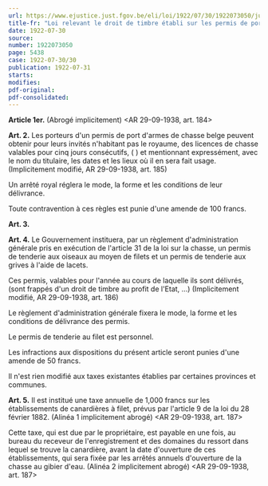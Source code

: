 ```yaml
---
url: https://www.ejustice.just.fgov.be/eli/loi/1922/07/30/1922073050/justel
title-fr: "Loi relevant le droit de timbre établi sur les permis de port d'armes de chasse et de chasse au lévrier et instituant un permis de tenderie aux oiseaux ainsi qu'une taxe sur les établissements de canardières. (NOTE 1 : le droit de timbre est remplacé par une taxe sur la chasse; voir AR 29-08-1938> (NOTE 2 : abrogé pour la Région flamande par DCFL 1990-05-23/30, art. 8, § 2, 002; En vigueur : 01-06-1990> (NOTE 3 : En ce qui concerne la Région flamande, les mentions dans les dispositions légales et réglementaires "la loi du 30 juillet 1922 relevant le droit de timbre sur les permis de port d'armes et de chasse et de chasse au lévrier et instituant un permis de tenderie aux oiseaux, ainsi qu'une taxe sur les établissements de canardières" doivent être lues comme [le Décret sur la chasse du 24 juillet 1991]. (DCFL 1991-07-24/30, art. 45; En vigueur : 01-07-1992)> Voir modification(s)"
date: 1922-07-30
source:
number: 1922073050
page: 5438
case: 1922-07-30/30
publication: 1922-07-31
starts:
modifies:
pdf-original:
pdf-consolidated:
---
```


**Article 1er.** (Abrogé implicitement) <AR 29-09-1938, art. 184><Voir note sous TITRE>

**Art. 2.** Les porteurs d'un permis de port d'armes de chasse belge peuvent obtenir pour leurs invités n'habitant pas le royaume, des licences de chasse valables pour cinq jours consécutifs, ( ) et mentionnant expressément, avec le nom du titulaire, les dates et les lieux où il en sera fait usage. (Implicitement modifié, AR 29-09-1938, art. 185)

Un arrêté royal réglera le mode, la forme et les conditions de leur délivrance.

Toute contravention à ces règles est punie d'une amende de 100 francs. <Voir note sous TITRE>

**Art. 3.** <Disposition modificative><Voir note sous TITRE>

**Art. 4.** Le Gouvernement instituera, par un règlement d'administration générale pris en exécution de l'article 31 de la loi sur la chasse, un permis de tenderie aux oiseaux au moyen de filets et un permis de tenderie aux grives à l'aide de lacets.

Ces permis, valables pour l'année au cours de laquelle ils sont délivrés, (sont frappés d'un droit de timbre au profit de l'Etat, ...) (Implicitement modifié, AR 29-09-1938, art. 186)

Le règlement d'administration générale fixera le mode, la forme et les conditions de délivrance des permis.

Le permis de tenderie au filet est personnel.

Les infractions aux dispositions du présent article seront punies d'une amende de 50 francs.

Il n'est rien modifié aux taxes existantes établies par certaines provinces et communes. <Voir note sous TITRE>

**Art. 5.** Il est institué une taxe annuelle de 1,000 francs sur les établissements de canardières à filet, prévus par l'article 9 de la loi du 28 février 1882. (Alinéa 1 implicitement abrogé) <AR 29-09-1938, art. 187>

Cette taxe, qui est due par le propriétaire, est payable en une fois, au bureau du receveur de l'enregistrement et des domaines du ressort dans lequel se trouve la canardière, avant la date d'ouverture de ces établissements, qui sera fixée par les arrêtés annuels d'ouverture de la chasse au gibier d'eau. (Alinéa 2 implicitement abrogé) <AR 29-09-1938, art. 187><Voir note sous TITRE>
